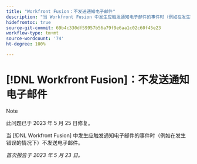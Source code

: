 ```yaml
---
title: "Workfront Fusion：不发送通知电子邮件"
description: "当 Workfront Fusion 中发生应触发通知电子邮件的事件时（例如在发生错误的情况下）不发送电子邮件。"
hidefromtoc: true
source-git-commit: 69b4c330df59957b56a79f9e6aa1c02c60f45e23
workflow-type: tm+mt
source-wordcount: '74'
ht-degree: 100%

---
```



# [!DNL Workfront Fusion]：不发送通知电子邮件

>[!NOTE]
>
>此问题已于 2023 年 5 月 25 日修复。

当 [!DNL Workfront Fusion] 中发生应触发通知电子邮件的事件时（例如在发生错误的情况下）不发送电子邮件。

_首次报告于 2023 年 5 月 23 日。_

